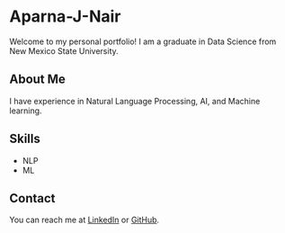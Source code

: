 # Aparna-J-Nair
Welcome to my personal portfolio! I am a graduate in Data Science from New Mexico State University.
## About Me
I have experience in Natural Language Processing, AI, and Machine learning.

## Skills
- NLP
- ML


## Contact
You can reach me at [LinkedIn](https://www.linkedin.com/username) or [GitHub](https://github.com/username).

